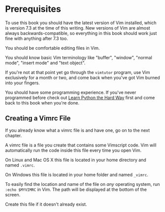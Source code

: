 Prerequisites
=============

To use this book you should have the latest version of Vim installed, which is
version 7.3 at the time of this writing.  New versions of Vim are almost always
backwards-compatible, so everything in this book should work just fine with
anything after 7.3 too.

You should be comfortable editing files in Vim.

You should know basic Vim terminology like "buffer", "window", "normal mode",
"insert mode" and "text object".

If you're not at that point yet go through the `vimtutor` program, use Vim
exclusively for a month or two, and come back when you've got Vim burned into
your fingers.

You should have some programming experience.  If you've never programmed before
check out [Learn Python the Hard Way](http://learnpythonthehardway.org/) first
and come back to this book when you're done.

Creating a Vimrc File
---------------------

If you already know what a vimrc file is and have one, go on to the next
chapter.

A vimrc file is a file you create that contains some Vimscript code.  Vim will
automatically run the code inside this file every time you open Vim.

On Linux and Mac OS X this file is located in your home directory and named
`.vimrc`.

On Windows this file is located in your home folder and named `_vimrc`.

To easily find the location and name of the file on *any* operating system, run
`:echo $MYVIMRC` in Vim.  The path will be displayed at the bottom of the
screen.

Create this file if it doesn't already exist.
